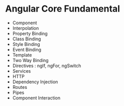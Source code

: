 # Angular Core Fundamental
- Component
- Interpolation
- Property Binding
- Class Binding
- Style Binding
- Event Binding
- Template
- Two Way Binding
- Directives : ngIf, ngFor, ngSwitch
- Services
- HTTP
- Dependency Injection
- Routes
- Pipes
- Component Interaction
